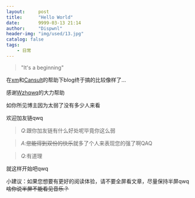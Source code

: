 ```yaml
---
layout:     post
title:      "Hello World"
date:       9999-03-13 21:14
author:     "Dispwnl"
header-img: "img/used/13.jpg"
catalog: false
tags:
    - 日常
---
```

> "It's a beginning"

在[xm](https://xminh.github.io/)和[Cansult](https://www.cansult.ga/)的帮助下blog终于搞的比较像样了…

感谢[Wzhqwq](https://wzhqwq.coding.me/)的大力帮助

如你所见博主因为太弱了没有多少人来看

欢迎加友链qwq

>$Q:$跟你加友链有什么好处呢毕竟你这么弱

>$A:$~~您能得到双份的快乐~~就多了个人来表现您的强了啊QAQ

>$Q:$有道理

就这样开始吧qwq

小建议：如果您想要有更好的阅读体验，请不要全屏看文章，尽量保持半屏qwq~~啥你说半屏不能看见音乐？~~
